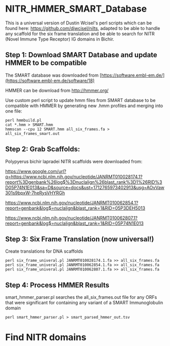 # NITR_HMMER_SMART_Database

This is a universal version of Dustin Wcisel's perl scripts which can be found here: https://github.com/djwcisel/nilts, adapted to be able to handle any scaffold for the six frame translation and be able to search for NITR (Novel Immune Type Receptor) IG domains in Bichir.

## Step 1: Download SMART Database and update HMMER to be compatible
The SMART database was downloaded from [https://software.embl-em.de/](https://software.embl-em.de/software/18)

HMMER can be download from http://hmmer.org/

Use custom perl script to update hmm files from SMART database to be compatible with HMMER by generating new .hmm profiles and merging into one file:

```
perl hmmbuild.pl
cat *.hmm > SMART.hmm
hmmscan --cpu 12 SMART.hmm all_six_frames.fa > all_six_frames_smart.out
```

## Step 2: Grab Scaffolds:
Polypyerus bichir lapradei NITR scaffolds were downloaded from: 

https://www.google.com/url?q=https://www.ncbi.nlm.nih.gov/nucleotide/JANRMT010028174.1?report%3Dgenbank%26log$%3Dnuclalign%26blast_rank%3D1%26RID%3D05P74N1E013&sa=D&source=docs&ust=1712765973402913&usg=AOvVaw301s9bpxW-7heRysVHYRGh

https://www.ncbi.nlm.nih.gov/nucleotide/JANRMT010062854.1?report=genbank&log$=nuclalign&blast_rank=1&RID=05P3DEH5013

https://www.ncbi.nlm.nih.gov/nucleotide/JANRMT010062807.1?report=genbank&log$=nuclalign&blast_rank=1&RID=05P74N1E013

## Step 3: Six Frame Translation (now universal!)

Create translations for DNA scaffolds

```
perl six_frame_univeral.pl JANRMT010028174.1.fa >> all_six_frames.fa
perl six_frame_univeral.pl JANRMT010062854.1.fa >> all_six_frames.fa 
perl six_frame_univeral.pl JANRMT010062807.1.fa >> all_six_frames.fa 
```

## Step 4: Process HMMER Results

smart_hmmer_parser.pl searches the all_six_frames.out file for any ORFs that were significant for containing any variant of a SMART Immunoglobulin domain

```
perl smart_hmmer_parser.pl > smart_parsed_hmmer_out.tsv
```

# Find NITR domains 

